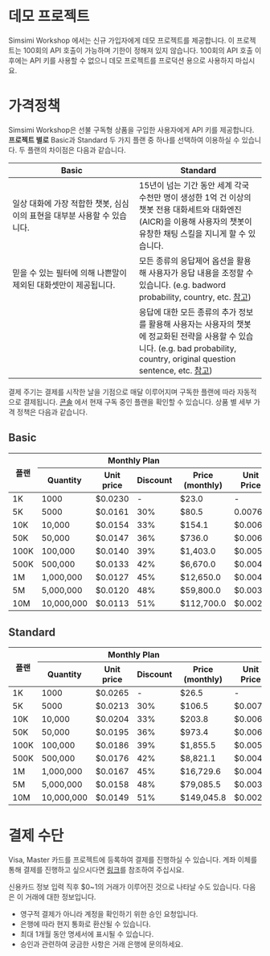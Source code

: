 <style
  type="text/css">
style {color:#ffffff;display:hidden}
h1, h2, h3, h4, h5, h6 {color:#333333;}
p, li {color:#333333}
code {color:#000080;}
</style>

# 데모 프로젝트

Simsimi Workshop 에서는 신규 가입자에게 데모 프로젝트를 제공합니다. 이 프로젝트는 100회의 API 호출이 가능하며 기한이 정해져 있지 않습니다. 100회의 API 호출 이후에는 API 키를 사용할 수 없으니 데모 프로젝트를 프로덕션 용으로 사용하지 마십시요.

# 가격정책

Simsimi Workshop은 선불 구독형 상품을 구입한 사용자에게 API 키를 제공합니다. **프로젝트 별로** Basic과 Standard 두 가지 플랜 중 하나를 선택하여 이용하실 수 있습니다. 두 플랜의 차이점은 다음과 같습니다.

<table>
<thead>
<tr>
<th style="width: 50%;">Basic</th>
<th>Standard</th>
</tr>
</thead>
<tbody>
<tr>
<td>일상 대화에 가장 적합한 챗봇, 심심이의 표현을 대부분 사용할 수 있습니다.</td>
<td>15년이 넘는 기간 동안 세계 각국 수천만 명이 생성한 1억 건 이상의 챗봇 전용 대화세트와 대화엔진(AICR)을 이용해 사용자의 챗봇이 유창한 채팅 스킬을 지니게 할 수 있습니다.</td>
</tr>
<tr>
<td>믿을 수 있는 필터에 의해 나쁜말이 제외된 대화셋만이 제공됩니다.</td>
<td>모든 종류의 응답제어 옵션을 활용해 사용자가 응답 내용을 조정할 수 있습니다. (e.g. badword probability, country, etc. <a href="https://workshop.simsimi.com/document?lc=ko#st_filter_options">참고</a>)</td>
</tr>
<tr>
<td></td>
<td>응답에 대한 모든 종류의 추가 정보를 활용해 사용자는 사용자의 챗봇에 정교화된 전략을 사용할 수 있습니다. (e.g. bad probability, country, original question sentence, etc. <a href="https://workshop.simsimi.com/document?lc=ko#st_additional_info_details">참고</a>)</td>
</tr>
</tbody>
</table>

결제 주기는 결제를 시작한 날을 기점으로 매달 이루어지며 구독한 플랜에 따라 자동적으로 결제됩니다. [콘솔](https://workshop.simsimi.com/dashboard) 에서 현재 구독 중인 플랜을 확인할 수 있습니다. 상품 별 세부 가격 정책은 다음과 같습니다.

## Basic

<table style="margin-bottom: 30px;">
<thead>
<tr>
<th rowspan="2">플랜</th>
<th colspan="4">Monthly Plan</th>
<th colspan="4">Annual Plan</th>
</tr>
<tr>
<th>Quantity</th>
<th>Unit price</th>
<th>Discount</th>
<th>Price<br/>(monthly)</th>
<th>Unit Price</th>
<th>Discount</th>
<th>Price<br/>(monthly)</th>
<th>Price<br/>(annually)</th>
</tr>
</thead>
<tbody>
<tr>
<td>1K</td>
<td>1000</td>
<td>$0.0230</td>
<td>-</td>
<td>$23.0</td>
<td>-</td>
<td>-</td>
<td>-</td>
<td>-</td>
</tr>
<tr>
<td>5K</td>
<td>5000</td>
<td>$0.0161</td>
<td>30%</td>
<td>$80.5</td>
<td>0.0076</td>
<td>67%</td>
<td>$38</td>
<td>$455.4</td>
</tr>
<tr>
<td>10K</td>
<td>10,000</td>
<td>$0.0154</td>
<td>33%</td>
<td>$154.1</td>
<td>$0.0069</td>
<td>70%</td>
<td>$69</td>
<td>$828.0</td>
</tr>
<tr>
<td>50K</td>
<td>50,000</td>
<td>$0.0147</td>
<td>36%</td>
<td>$736.0</td>
<td>$0.0062</td>
<td>73%</td>
<td>$311</td>
<td>$3,726.0</td>
</tr>
<tr>
<td>100K</td>
<td>100,000</td>
<td>$0.0140</td>
<td>39%</td>
<td>$1,403.0</td>
<td>$0.0055</td>
<td>76%</td>
<td>$552</td>
<td>$6,624.0</td>
</tr>
<tr>
<td>500K</td>
<td>500,000</td>
<td>$0.0133</td>
<td>42%</td>
<td>$6,670.0</td>
<td>$0.0048</td>
<td>79%</td>
<td>$2,415</td>
<td>$28,980.0</td>
</tr>
<tr>
<td>1M</td>
<td>1,000,000</td>
<td>$0.0127</td>
<td>45%</td>
<td>$12,650.0</td>
<td>$0.0041</td>
<td>82%</td>
<td>$4,140</td>
<td>$49,680.0</td>
</tr>
<tr>
<td>5M</td>
<td>5,000,000</td>
<td>$0.0120</td>
<td>48%</td>
<td>$59,800.0</td>
<td>$0.0035</td>
<td>85%</td>
<td>$17,250</td>
<td>$207,000.0</td>
</tr>
<tr>
<td>10M</td>
<td>10,000,000</td>
<td>$0.0113</td>
<td>51%</td>
<td>$112,700.0</td>
<td>$0.0028</td>
<td>88%</td>
<td>$27,600</td>
<td>$331,200.0</td>
</tr>
</tbody>
</table>



## Standard

<table>
<thead>
<tr>
<th rowspan="2">플랜</th>
<th colspan="4">Monthly Plan</th>
<th colspan="4">Annual Plan</th>
</tr>
<tr>
<th>Quantity</th>
<th>Unit price</th>
<th>Discount</th>
<th>Price<br/>(monthly)</th>
<th>Unit Price</th>
<th>Discount</th>
<th>Price<br/>(monthly)</th>
<th>Price<br/>(annually)</th>
</tr>
</thead>
<tbody>
<tr>
<td>1K</td>
<td>1000</td>
<td>$0.0265</td>
<td>-</td>
<td>$26.5</td>
<td>-</td>
<td>-</td>
<td>-</td>
<td>-</td>
</tr>
<tr>
<td>5K</td>
<td>5000</td>
<td>$0.0213</td>
<td>30%</td>
<td>$106.5</td>
<td>$0.0076</td>
<td>67%</td>
<td>$50</td>
<td>$602.3</td>
</tr>
<tr>
<td>10K</td>
<td>10,000</td>
<td>$0.0204</td>
<td>33%</td>
<td>$203.8</td>
<td>$0.0069</td>
<td>70%</td>
<td>$91</td>
<td>$1,095.0</td>
</tr>
<tr>
<td>50K</td>
<td>50,000</td>
<td>$0.0195</td>
<td>36%</td>
<td>$973.4</td>
<td>$0.0062</td>
<td>73%</td>
<td>$411</td>
<td>$4,927.6</td>
</tr>
<tr>
<td>100K</td>
<td>100,000</td>
<td>$0.0186</td>
<td>39%</td>
<td>$1,855.5</td>
<td>$0.0055</td>
<td>76%</td>
<td>$730</td>
<td>$8,760.2</td>
</tr>
<tr>
<td>500K</td>
<td>500,000</td>
<td>$0.0176</td>
<td>42%</td>
<td>$8,821.1</td>
<td>$0.0048</td>
<td>79%</td>
<td>$3,194</td>
<td>$38,326.1</td>
</tr>
<tr>
<td>1M</td>
<td>1,000,000</td>
<td>$0.0167</td>
<td>45%</td>
<td>$16,729.6</td>
<td>$0.0041</td>
<td>82%</td>
<td>$5,475</td>
<td>$65,701.8</td>
</tr>
<tr>
<td>5M</td>
<td>5,000,000</td>
<td>$0.0158</td>
<td>48%</td>
<td>$79,085.5</td>
<td>$0.0035</td>
<td>85%</td>
<td>$22,813</td>
<td>$273,757.5</td>
</tr>
<tr>
<td>10M</td>
<td>10,000,000</td>
<td>$0.0149</td>
<td>51%</td>
<td>$149,045.8</td>
<td>$0.0028</td>
<td>88%</td>
<td>$36,501</td>
<td>$438,012.0</td>
</tr>
</tbody>
</table>


# 결제 수단

Visa, Master 카드를 프로젝트에 등록하여 결제를 진행하실 수 있습니다. 계좌 이체를 통해 결제를 진행하고 싶으시다면 [링크](https://workshop.simsimi.com/support?lc=ko#st_payment_q1)를 참조하여 주십시요.

신용카드 정보 입력 직후 $0~1의 거래가 이루어진 것으로 나타날 수도 있습니다. 다음은 이 거래에 대한 정보입니다.

* 영구적 결제가 아니라 계정을 확인하기 위한 승인 요청입니다.
* 은행에 따라 현지 통화로 환산될 수 있습니다.
* 최대 1개월 동안 명세서에 표시될 수 있습니다.
* 승인과 관련하여 궁금한 사항은 거래 은행에 문의하세요.
